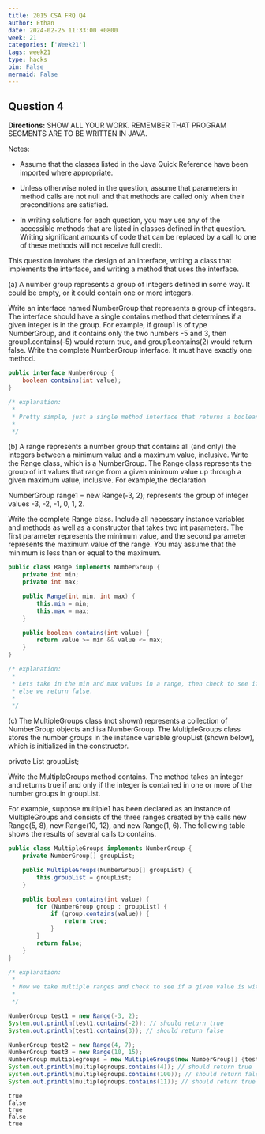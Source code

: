 ```yaml
---
title: 2015 CSA FRQ Q4
author: Ethan
date: 2024-02-25 11:33:00 +0800
week: 21
categories: ['Week21']
tags: week21
type: hacks
pin: False
mermaid: False
---
```


## Question 4

**Directions:** SHOW ALL YOUR WORK. REMEMBER THAT PROGRAM SEGMENTS ARE TO BE WRITTEN IN JAVA.

Notes:
 
 - Assume that the classes listed in the Java Quick Reference have been imported where appropriate.

 - Unless otherwise noted in the question, assume that parameters in method calls are not null and that methods are called only when their preconditions are satisfied.

 - In writing solutions for each question, you may use any of the accessible methods that are listed in classes defined in that question. Writing significant amounts of code that can be replaced by a call to one of these methods will not receive full credit.

This question involves the design of an interface, writing a class that implements the interface, and writing a method that uses the interface.

(a) A number group represents a group of integers defined in some way. It could be empty, or it could contain one or more integers.

Write an interface named NumberGroup that represents a group of integers. The interface should have a single contains method that determines if a given integer is in the group. For example, if group1 is of type NumberGroup, and it contains only the two numbers -5 and 3, then group1.contains(-5) would return true, and group1.contains(2) would return false.
Write the complete NumberGroup interface. It must have exactly one method.


```Java
public interface NumberGroup {
    boolean contains(int value);
}

/* explanation:
 * 
 * Pretty simple, just a single method interface that returns a boolean.
 * 
 */
```

(b) A range represents a number group that contains all (and only) the integers between a minimum value and a maximum value, inclusive.
Write the Range class, which is a NumberGroup. The Range class represents the group of int values that range from a given minimum value up through a given maximum value, inclusive. For example,the declaration

NumberGroup range1 = new Range(-3, 2); represents the group of integer values -3, -2, -1, 0, 1, 2.

Write the complete Range class. Include all necessary instance variables and methods as well as a constructor that takes two int parameters. The first parameter represents the minimum value, and the second parameter represents the maximum value of the range. You may assume that the minimum is less than or equal to the maximum.


```Java
public class Range implements NumberGroup {
    private int min;
    private int max;

    public Range(int min, int max) {
        this.min = min;
        this.max = max;
    }

    public boolean contains(int value) {
        return value >= min && value <= max;
    }
}

/* explanation:
 * 
 * Lets take in the min and max values in a range, then check to see if a given value is within that range. If it is, we return true
 * else we return false.
 * 
 */
```

(c) The MultipleGroups class (not shown) represents a collection of NumberGroup objects and isa NumberGroup. The MultipleGroups class stores the number groups in the instance variable groupList (shown below), which is initialized in the constructor.

private List<NumberGroup> groupList;

Write the MultipleGroups method contains. The method takes an integer and returns true if and only if the integer is contained in one or more of the number groups in groupList.

For example, suppose multiple1 has been declared as an instance of MultipleGroups and consists of the three ranges created by the calls new Range(5, 8), new Range(10, 12), and new Range(1, 6). The following table shows the results of several calls to contains.


```Java
public class MultipleGroups implements NumberGroup {
    private NumberGroup[] groupList;

    public MultipleGroups(NumberGroup[] groupList) {
        this.groupList = groupList;
    }

    public boolean contains(int value) {
        for (NumberGroup group : groupList) {
            if (group.contains(value)) {
                return true;
            }
        }
        return false;
    }
}

/* explanation:
 * 
 * Now we take multiple ranges and check to see if a given value is within any of them. If so, we return true, else false.
 * 
 */

NumberGroup test1 = new Range(-3, 2);
System.out.println(test1.contains(-2)); // should return true
System.out.println(test1.contains(3)); // should return false

NumberGroup test2 = new Range(4, 7);
NumberGroup test3 = new Range(10, 15);
NumberGroup multiplegroups = new MultipleGroups(new NumberGroup[] {test2, test3});
System.out.println(multiplegroups.contains(4)); // should return true
System.out.println(multiplegroups.contains(100)); // should return false
System.out.println(multiplegroups.contains(11)); // should return true


```

    true
    false
    true
    false
    true

